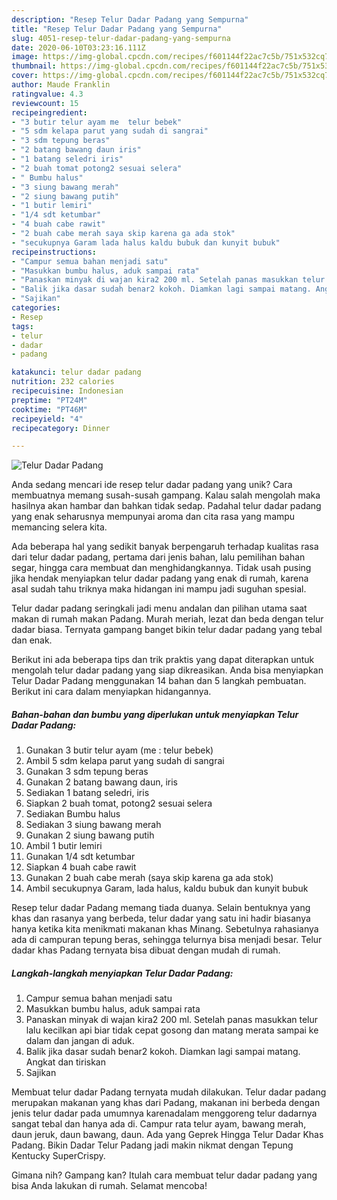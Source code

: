 ```yaml
---
description: "Resep Telur Dadar Padang yang Sempurna"
title: "Resep Telur Dadar Padang yang Sempurna"
slug: 4051-resep-telur-dadar-padang-yang-sempurna
date: 2020-06-10T03:23:16.111Z
image: https://img-global.cpcdn.com/recipes/f601144f22ac7c5b/751x532cq70/telur-dadar-padang-foto-resep-utama.jpg
thumbnail: https://img-global.cpcdn.com/recipes/f601144f22ac7c5b/751x532cq70/telur-dadar-padang-foto-resep-utama.jpg
cover: https://img-global.cpcdn.com/recipes/f601144f22ac7c5b/751x532cq70/telur-dadar-padang-foto-resep-utama.jpg
author: Maude Franklin
ratingvalue: 4.3
reviewcount: 15
recipeingredient:
- "3 butir telur ayam me  telur bebek"
- "5 sdm kelapa parut yang sudah di sangrai"
- "3 sdm tepung beras"
- "2 batang bawang daun iris"
- "1 batang seledri iris"
- "2 buah tomat potong2 sesuai selera"
- " Bumbu halus"
- "3 siung bawang merah"
- "2 siung bawang putih"
- "1 butir lemiri"
- "1/4 sdt ketumbar"
- "4 buah cabe rawit"
- "2 buah cabe merah saya skip karena ga ada stok"
- "secukupnya Garam lada halus kaldu bubuk dan kunyit bubuk"
recipeinstructions:
- "Campur semua bahan menjadi satu"
- "Masukkan bumbu halus, aduk sampai rata"
- "Panaskan minyak di wajan kira2 200 ml. Setelah panas masukkan telur lalu kecilkan api biar tidak cepat gosong dan matang merata sampai ke dalam dan jangan di aduk."
- "Balik jika dasar sudah benar2 kokoh. Diamkan lagi sampai matang. Angkat dan tiriskan"
- "Sajikan"
categories:
- Resep
tags:
- telur
- dadar
- padang

katakunci: telur dadar padang 
nutrition: 232 calories
recipecuisine: Indonesian
preptime: "PT24M"
cooktime: "PT46M"
recipeyield: "4"
recipecategory: Dinner

---
```



![Telur Dadar Padang](https://img-global.cpcdn.com/recipes/f601144f22ac7c5b/751x532cq70/telur-dadar-padang-foto-resep-utama.jpg)

Anda sedang mencari ide resep telur dadar padang yang unik? Cara membuatnya memang susah-susah gampang. Kalau salah mengolah maka hasilnya akan hambar dan bahkan tidak sedap. Padahal telur dadar padang yang enak seharusnya mempunyai aroma dan cita rasa yang mampu memancing selera kita.

Ada beberapa hal yang sedikit banyak berpengaruh terhadap kualitas rasa dari telur dadar padang, pertama dari jenis bahan, lalu pemilihan bahan segar, hingga cara membuat dan menghidangkannya. Tidak usah pusing jika hendak menyiapkan telur dadar padang yang enak di rumah, karena asal sudah tahu triknya maka hidangan ini mampu jadi suguhan spesial.

Telur dadar padang seringkali jadi menu andalan dan pilihan utama saat makan di rumah makan Padang. Murah meriah, lezat dan beda dengan telur dadar biasa. Ternyata gampang banget bikin telur dadar padang yang tebal dan enak.


Berikut ini ada beberapa tips dan trik praktis yang dapat diterapkan untuk mengolah telur dadar padang yang siap dikreasikan. Anda bisa menyiapkan Telur Dadar Padang menggunakan 14 bahan dan 5 langkah pembuatan. Berikut ini cara dalam menyiapkan hidangannya.

<!--inarticleads1-->

##### Bahan-bahan dan bumbu yang diperlukan untuk menyiapkan Telur Dadar Padang:

1. Gunakan 3 butir telur ayam (me : telur bebek)
1. Ambil 5 sdm kelapa parut yang sudah di sangrai
1. Gunakan 3 sdm tepung beras
1. Gunakan 2 batang bawang daun, iris
1. Sediakan 1 batang seledri, iris
1. Siapkan 2 buah tomat, potong2 sesuai selera
1. Sediakan  Bumbu halus
1. Sediakan 3 siung bawang merah
1. Gunakan 2 siung bawang putih
1. Ambil 1 butir lemiri
1. Gunakan 1/4 sdt ketumbar
1. Siapkan 4 buah cabe rawit
1. Gunakan 2 buah cabe merah (saya skip karena ga ada stok)
1. Ambil secukupnya Garam, lada halus, kaldu bubuk dan kunyit bubuk


Resep telur dadar Padang memang tiada duanya. Selain bentuknya yang khas dan rasanya yang berbeda, telur dadar yang satu ini hadir biasanya hanya ketika kita menikmati makanan khas Minang. Sebetulnya rahasianya ada di campuran tepung beras, sehingga telurnya bisa menjadi besar. Telur dadar khas Padang ternyata bisa dibuat dengan mudah di rumah. 

<!--inarticleads2-->

##### Langkah-langkah menyiapkan Telur Dadar Padang:

1. Campur semua bahan menjadi satu
1. Masukkan bumbu halus, aduk sampai rata
1. Panaskan minyak di wajan kira2 200 ml. Setelah panas masukkan telur lalu kecilkan api biar tidak cepat gosong dan matang merata sampai ke dalam dan jangan di aduk.
1. Balik jika dasar sudah benar2 kokoh. Diamkan lagi sampai matang. Angkat dan tiriskan
1. Sajikan


Membuat telur dadar Padang ternyata mudah dilakukan. Telur dadar padang merupakan makanan yang khas dari Padang, makanan ini berbeda dengan jenis telur dadar pada umumnya karenadalam menggoreng telur dadarnya sangat tebal dan hanya ada di. Campur rata telur ayam, bawang merah, daun jeruk, daun bawang, daun. Ada yang Geprek Hingga Telur Dadar Khas Padang. Bikin Dadar Telur Padang jadi makin nikmat dengan Tepung Kentucky SuperCrispy. 

Gimana nih? Gampang kan? Itulah cara membuat telur dadar padang yang bisa Anda lakukan di rumah. Selamat mencoba!
